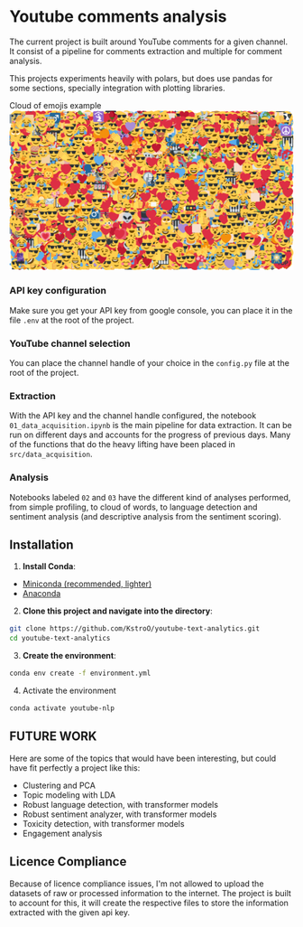 # Youtube comments analysis
The current project is built around YouTube comments for a given channel. It consist of a pipeline for comments extraction and multiple for comment analysis.

This projects experiments heavily with polars, but does use pandas for some sections, specially integration with plotting libraries.

Cloud of emojis example
![Cloud of emojis](assets/images/cloud_of_emojis_example.png)

### API key configuration
Make sure you get your API key from google console, you can place it in the file `.env` at the root of the project.

### YouTube channel selection
You can place the channel handle of your choice in the `config.py` file at the root of the project.

### Extraction
With the API key and the channel handle configured, the notebook `01_data_acquisition.ipynb` is the main pipeline for data extraction. It can be run on different days and accounts for the progress of previous days. Many of the functions that do the heavy lifting have been placed in `src/data_acquisition`.

### Analysis
Notebooks labeled `02` and `03` have the different kind of analyses performed, from simple profiling, to cloud of words, to language detection and sentiment analysis (and descriptive analysis from the sentiment scoring).

## Installation
1. **Install Conda**:
- [Miniconda (recommended, lighter)](//www.anaconda.com/docs/getting-started/miniconda/main) 
- [Anaconda](https://www.anaconda.com/download)

2. **Clone this project and navigate into the directory**:

```bash
git clone https://github.com/KstroO/youtube-text-analytics.git
cd youtube-text-analytics
```
3. **Create the environment**:

```bash
conda env create -f environment.yml
```

4. Activate the environment

```bash
conda activate youtube-nlp
```

## FUTURE WORK

Here are some of the topics that would have been interesting, but could have fit perfectly a project like this:

- Clustering and PCA
- Topic modeling with LDA
- Robust language detection, with transformer models
- Robust sentiment analyzer, with transformer models
- Toxicity detection, with transformer models
- Engagement analysis

## Licence Compliance
Because of licence compliance issues, I'm not allowed to upload the datasets of raw or
processed information to the internet. The project is built to account for this, it will create
the respective files to store the information extracted with the given api key.